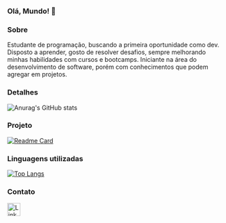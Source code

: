 ### Olá, Mundo! 👋

### Sobre
Estudante de programação, buscando a primeira oportunidade como dev. Disposto a aprender,
gosto de resolver desafios, sempre melhorando minhas habilidades com cursos e bootcamps.
Iniciante na área do desenvolvimento de software, porém com conhecimentos que podem agregar
em projetos.

### Detalhes

![Anurag's GitHub stats](https://github-readme-stats.vercel.app/api?username=CiceroMarcos&show_icons=true&theme=dracula)

### Projeto

[![Readme Card](https://github-readme-stats.vercel.app/api/pin/?username=CiceroMarcos&repo=TikTok&theme=dark)](https://github.com/anuraghazra/github-readme-stats)

### Linguagens utilizadas

[![Top Langs](https://github-readme-stats.vercel.app/api/top-langs/?username=CiceroMarcos&layout=compact)](https://github.com/anuraghazra/github-readme-stats)

### Contato

[<img src='https://img.shields.io/badge/LinkedIn-0077B5?style=for-the-badge&logo=linkedin&logoColor=white' alt='Linkedin' height='30'>](https://www.linkedin.com/in/ciceromarcos/)
